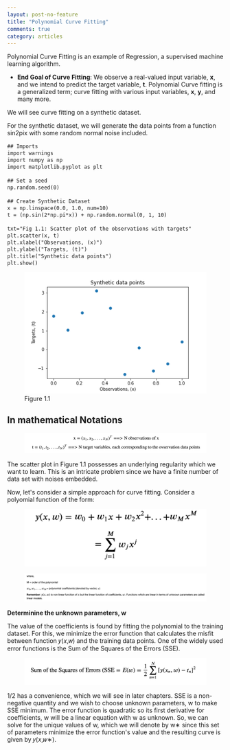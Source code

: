 ```yaml
---
layout: post-no-feature
title: "Polynomial Curve Fitting"
comments: true
category: articles
---
```

Polynomial Curve Fitting is an example of Regression, a supervised machine learning algorithm.
- __End Goal of Curve Fitting__: We observe a real-valued input variable, __x__, and we intend to predict the target variable, __t__. Polynomial Curve fitting is a generalized term; curve fitting with various input variables, __x__, __y__, and many more.

We will see curve fitting on a synthetic dataset.

For the synthetic dataset, we will generate the data points from a function sin2pix with some random normal noise included.


```
## Imports
import warnings
import numpy as np
import matplotlib.pyplot as plt

## Set a seed
np.random.seed(0)

## Create Synthetic Dataset
x = np.linspace(0.0, 1.0, num=10)
t = (np.sin(2*np.pi*x)) + np.random.normal(0, 1, 10)

txt="Fig 1.1: Scatter plot of the observations with targets"
plt.scatter(x, t)
plt.xlabel("Observations, (x)")
plt.ylabel("Targets, (t)")
plt.title("Synthetic data points")
plt.show()
```
<figure>
	<img src="/images/1_1.png">
	<figcaption>Figure 1.1</figcaption>
</figure>

## In mathematical Notations

<figure>
	<img src="/images/1_2.png">
	<figcaption></figcaption>
</figure>

The scatter plot in Figure 1.1 possesses an underlying regularity which we want to learn. This is an intricate problem since we have a finite number of data set with noises embedded.

Now, let's consider a simple approach for curve fitting. Consider a polyomial function of the form:


<figure>
	<img src="/images/1_3.png">
	<figcaption></figcaption>
</figure>

<figure>
	<img src="/images/1_4.png">
	<figcaption></figcaption>
</figure>

__Determinine the unknown parameters,  w__

The value of the coefficients is found by fitting the polynomial to the training dataset. For this, we minimize the error function that calculates the misfit between function  𝑦(𝑥,𝑤)  and the training data points. One of the widely used error functions is the Sum of the Squares of the Errors (SSE).

<figure>
	<img src="/images/1_5.png">
	<figcaption></figcaption>
</figure>

1/2  has a convenience, which we will see in later chapters. SSE is a non-negative quantity and we wish to choose unknown parameters, w to make SSE minimum. The error function is quadratic so its first derivative for coefficients, w will be a linear equation with w as unknown. So, we can solve for the unique values of w, which we will denote by w∗ since this set of parameters minimize the error function's value and the resulting curve is given by 𝑦(𝑥,𝑤∗).


